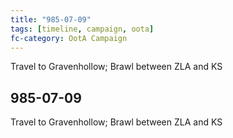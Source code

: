 ```yaml
---
title: "985-07-09"
tags: [timeline, campaign, oota]
fc-category: OotA Campaign
---
```

<span class='ob-timelines'
	data-date='985-07-09-00'
	data-title='Campaign: NAGA Adventures'
	data-class='orange'> Travel to Gravenhollow; Brawl between ZLA and KS </span>
## 985-07-09
Travel to Gravenhollow; Brawl between ZLA and KS
